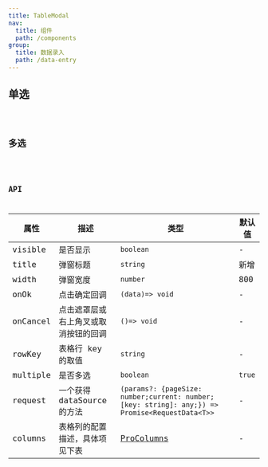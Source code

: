 ```yaml
---
title: TableModal
nav:
  title: 组件
  path: /components
group:
  title: 数据录入
  path: /data-entry
---
```


## 单选

<code src="./demo/Demo1.tsx" />

## 多选

<code src="./demo/Demo2.tsx" />

## API

| 属性 | 描述 | 类型 | 默认值 |
| --- | --- | --- | --- |
| visible | 是否显示 | `boolean` | - |
| title | 弹窗标题 | `string` | 新增 |
| width | 弹窗宽度 | `number` | 800 |
| onOk | 点击确定回调 | `(data)=> void` | - |
| onCancel | 点击遮罩层或右上角叉或取消按钮的回调 | `()=> void` | - |
| rowKey | 表格行 key 的取值 | `string` | - |
| multiple | 是否多选 | `boolean` | `true` |
| request | 一个获得 dataSource 的方法 | `(params?: {pageSize: number;current: number;[key: string]: any;}) => Promise<RequestData<T>>` | - |
| columns | 表格列的配置描述，具体项见下表 | [ProColumns](https://protable.ant.design/api) | - |
